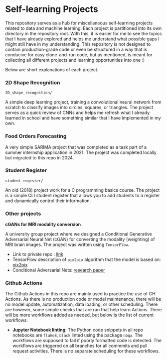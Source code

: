 # Self-learning Projects

This repository serves as a hub for miscellaneous self-learning projects related to data and machine learning. Each project is partitioned into its own directory in the repository root. With this, it is easier for me to see the topics that I have already explored and helps me understand what possible gaps I might still have in my understanding. 
This repository is not designed to contain production-grade code or even be structured in a way that is conducive for easy clone-and-run code, but as mentioned, is meant for collecting all different projects and learning opportunities into one :)

Below are short explanations of each project.

### 2D Shape Recognition

`2D_shape_recognition/`

A simple deep learning project, training a convolutional neural network from scratch to classify images into circles, squares, or triangles. The project serves as a quick review of CNNs and helps me refresh what I already learned in school and have something similar that I have implemented in my own.

### Food Orders Forecasting

A very simple SARIMA project that was completed as a task part of a summer internship application in 2021. The project was completed locally but migrated to this repo in 2024. 

### Student Register

`student_register/`

An old (2018) project work for a C programming basics course. 
The project is a simple CLI student register that allows you to add students to a register and dynamically control their information.

### Other projects

**cGANs for MRI modality conversion**

A university group project where we designed a Conditional Generative Adversarial Neural Net (cGAN) for converting the modality (weighting) of MRI brain images. The project was written using `TensorFlow`.
   - Link to private repo : [link](https://github.com/tonipel/mri-modality-conversion)
   - TensorFlow description of `pix2pix` algorithm that the model is based on: [pix2pix](https://www.tensorflow.org/tutorials/generative/pix2pix)
   - Conditional Adversarial Nets: [research paper](https://arxiv.org/abs/1611.07004)


### Github Actions

The Github Actions in this repo are mainly used to practice the use of GH Actions. As there is no production code or model maintenance, there will be no model update, automatization, data loading, or other scheduling. 
There are however, some simple checks that are run that help learn Actions. 
There will be more workflows added as needed, but below is the list of current workflows:
- **Jupyter Notebook linting**: The Python code snippets in all repo notebooks are `flake8`, `black` linted using the package `nbqa`. The workflows are supposed to fail if poorly formatted code is detected. The workflows are triggered on all branches for all commmits and pull request activities. There is no separate scheduling for these workflows.
